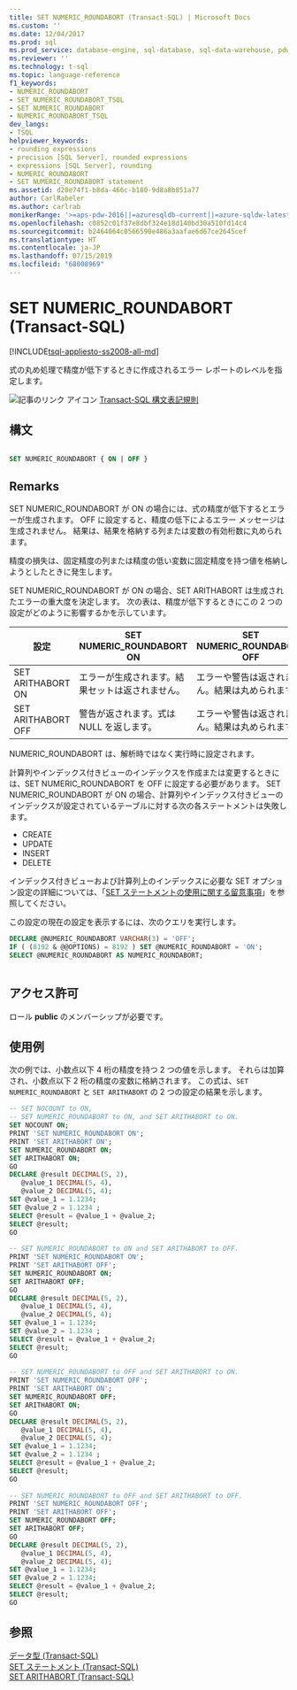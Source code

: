 ```yaml
---
title: SET NUMERIC_ROUNDABORT (Transact-SQL) | Microsoft Docs
ms.custom: ''
ms.date: 12/04/2017
ms.prod: sql
ms.prod_service: database-engine, sql-database, sql-data-warehouse, pdw
ms.reviewer: ''
ms.technology: t-sql
ms.topic: language-reference
f1_keywords:
- NUMERIC_ROUNDABORT
- SET_NUMERIC_ROUNDABORT_TSQL
- SET NUMERIC_ROUNDABORT
- NUMERIC_ROUNDABORT_TSQL
dev_langs:
- TSQL
helpviewer_keywords:
- rounding expressions
- precision [SQL Server], rounded expressions
- expressions [SQL Server], rounding
- NUMERIC_ROUNDABORT
- SET NUMERIC_ROUNDABORT statement
ms.assetid: d20e74f1-b8da-466c-b180-9d8a8b851a77
author: CarlRabeler
ms.author: carlrab
monikerRange: '>=aps-pdw-2016||=azuresqldb-current||=azure-sqldw-latest||>=sql-server-2016||=sqlallproducts-allversions||>=sql-server-linux-2017||=azuresqldb-mi-current'
ms.openlocfilehash: c0852c01f37e8dbf324e18d140bd30a510fd14c4
ms.sourcegitcommit: b2464064c0566590e486a3aafae6d67ce2645cef
ms.translationtype: HT
ms.contentlocale: ja-JP
ms.lasthandoff: 07/15/2019
ms.locfileid: "68008969"
---
```

# <a name="set-numericroundabort-transact-sql"></a>SET NUMERIC_ROUNDABORT (Transact-SQL)
[!INCLUDE[tsql-appliesto-ss2008-all-md](../../includes/tsql-appliesto-ss2008-all-md.md)]

式の丸め処理で精度が低下するときに作成されるエラー レポートのレベルを指定します。  
  
![記事のリンク アイコン](../../database-engine/configure-windows/media/topic-link.gif "記事のリンク アイコン") [Transact-SQL 構文表記規則](../../t-sql/language-elements/transact-sql-syntax-conventions-transact-sql.md)  

## <a name="syntax"></a>構文

```sql

SET NUMERIC_ROUNDABORT { ON | OFF }
```
  
## <a name="remarks"></a>Remarks  
SET NUMERIC_ROUNDABORT が ON の場合には、式の精度が低下するとエラーが生成されます。 OFF に設定すると、精度の低下によるエラー メッセージは生成されません。 結果は、結果を格納する列または変数の有効桁数に丸められます。  
  
精度の損失は、固定精度の列または精度の低い変数に固定精度を持つ値を格納しようとしたときに発生します。  
  
SET NUMERIC_ROUNDABORT が ON の場合、SET ARITHABORT は生成されたエラーの重大度を決定します。 次の表は、精度が低下するときにこの 2 つの設定がどのように影響するかを示しています。  
  
|設定|SET NUMERIC_ROUNDABORT ON|SET NUMERIC_ROUNDABORT OFF|
|-------------|--------------------------------|---------------------------------|
|SET ARITHABORT ON|エラーが生成されます。結果セットは返されません。|エラーや警告は返されません。結果は丸められます。|  
|SET ARITHABORT OFF|警告が返されます。式は NULL を返します。|エラーや警告は返されません。結果は丸められます。|  

NUMERIC_ROUNDABORT は、解析時ではなく実行時に設定されます。

計算列やインデックス付きビューのインデックスを作成または変更するときには、SET NUMERIC_ROUNDABORT を OFF に設定する必要があります。 SET NUMERIC_ROUNDABORT が ON の場合、計算列やインデックス付きビューのインデックスが設定されているテーブルに対する次の各ステートメントは失敗します。

- CREATE 
- UPDATE 
- INSERT 
- DELETE 

インデックス付きビューおよび計算列上のインデックスに必要な SET オプション設定の詳細については、「[SET ステートメントの使用に関する留意事項](../../t-sql/statements/set-statements-transact-sql.md#considerations-when-you-use-the-set-statements)」を参照してください。
  
この設定の現在の設定を表示するには、次のクエリを実行します。
  
```sql
DECLARE @NUMERIC_ROUNDABORT VARCHAR(3) = 'OFF';  
IF ( (8192 & @@OPTIONS) = 8192 ) SET @NUMERIC_ROUNDABORT = 'ON';  
SELECT @NUMERIC_ROUNDABORT AS NUMERIC_ROUNDABORT;  
  
```  
  
## <a name="permissions"></a>アクセス許可  
ロール **public** のメンバーシップが必要です。  
  
## <a name="examples"></a>使用例  
次の例では、小数点以下 4 桁の精度を持つ 2 つの値を示します。 それらは加算され、小数点以下 2 桁の精度の変数に格納されます。 この式は、`SET NUMERIC_ROUNDABORT` と `SET ARITHABORT` の 2 つの設定の結果を示します。  
  
```sql
-- SET NOCOUNT to ON,   
-- SET NUMERIC_ROUNDABORT to ON, and SET ARITHABORT to ON.  
SET NOCOUNT ON;  
PRINT 'SET NUMERIC_ROUNDABORT ON';  
PRINT 'SET ARITHABORT ON';  
SET NUMERIC_ROUNDABORT ON;  
SET ARITHABORT ON;  
GO  
DECLARE @result DECIMAL(5, 2),  
   @value_1 DECIMAL(5, 4),   
   @value_2 DECIMAL(5, 4);  
SET @value_1 = 1.1234;  
SET @value_2 = 1.1234 ;  
SELECT @result = @value_1 + @value_2;  
SELECT @result;  
GO  
  
-- SET NUMERIC_ROUNDABORT to ON and SET ARITHABORT to OFF.  
PRINT 'SET NUMERIC_ROUNDABORT ON';  
PRINT 'SET ARITHABORT OFF';  
SET NUMERIC_ROUNDABORT ON;  
SET ARITHABORT OFF;  
GO  
DECLARE @result DECIMAL(5, 2),  
   @value_1 DECIMAL(5, 4),   
   @value_2 DECIMAL(5, 4);  
SET @value_1 = 1.1234;  
SET @value_2 = 1.1234 ;  
SELECT @result = @value_1 + @value_2;  
SELECT @result;  
GO  
  
-- SET NUMERIC_ROUNDABORT to OFF and SET ARITHABORT to ON.  
PRINT 'SET NUMERIC_ROUNDABORT OFF';  
PRINT 'SET ARITHABORT ON';  
SET NUMERIC_ROUNDABORT OFF;  
SET ARITHABORT ON;  
GO  
DECLARE @result DECIMAL(5, 2),  
   @value_1 DECIMAL(5, 4),   
   @value_2 DECIMAL(5, 4);  
SET @value_1 = 1.1234;  
SET @value_2 = 1.1234 ;  
SELECT @result = @value_1 + @value_2;  
SELECT @result;  
GO  
  
-- SET NUMERIC_ROUNDABORT to OFF and SET ARITHABORT to OFF.  
PRINT 'SET NUMERIC_ROUNDABORT OFF';  
PRINT 'SET ARITHABORT OFF';  
SET NUMERIC_ROUNDABORT OFF;  
SET ARITHABORT OFF;  
GO  
DECLARE @result DECIMAL(5, 2),  
   @value_1 DECIMAL(5, 4),   
   @value_2 DECIMAL(5, 4);  
SET @value_1 = 1.1234;  
SET @value_2 = 1.1234;  
SELECT @result = @value_1 + @value_2;  
SELECT @result;  
GO  
```  
  
## <a name="see-also"></a>参照  
[データ型 &#40;Transact-SQL&#41;](../../t-sql/data-types/data-types-transact-sql.md)   
[SET ステートメント &#40;Transact-SQL&#41;](../../t-sql/statements/set-statements-transact-sql.md)   
[SET ARITHABORT &#40;Transact-SQL&#41;](../../t-sql/statements/set-arithabort-transact-sql.md)  
  
  
